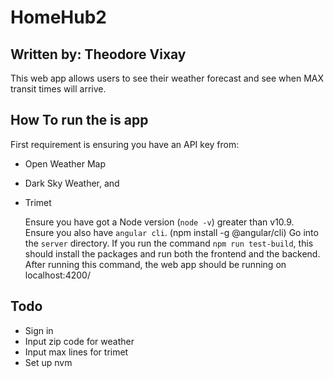 # HomeHub2

## Written by: Theodore Vixay

This web app allows users to see their weather forecast and see when MAX transit times will arrive.

## How To run the is app

First requirement is ensuring you have an API key from:

- Open Weather Map
- Dark Sky Weather, and
- Trimet

  Ensure you have got a Node version (`node -v`) greater than v10.9.  
  Ensure you also have `angular cli`. (npm install -g @angular/cli)
  Go into the `server` directory. If you run the command `npm run test-build`, this should install the packages and run both the frontend and the backend.
  After running this command, the web app should be running on localhost:4200/

## Todo

- Sign in
- Input zip code for weather
- Input max lines for trimet
- Set up nvm
